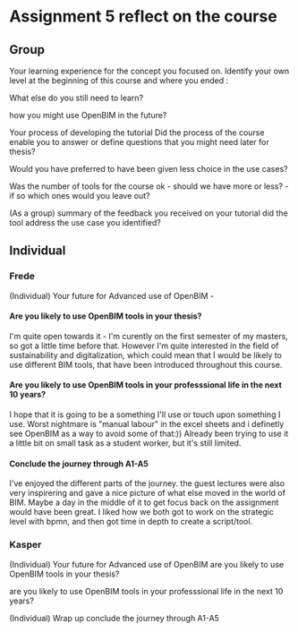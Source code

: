 # Assignment 5 reflect on the course


## Group

Your learning experience for the concept you focused on.
Identify your own level at the beginning of this course and where you ended :

What else do you still need to learn?

how you might use OpenBIM in the future?

Your process of developing the tutorial
Did the process of the course enable you to answer or define questions that you might need later for thesis?

Would you have preferred to have been given less choice in the use cases?

Was the number of tools for the course ok - should we have more or less? - if so which ones would you leave out?



(As a group) summary of the feedback you received on your tutorial
did the tool address the use case you identified?


## Individual

### Frede
(Individual) Your future for Advanced use of OpenBIM - 

#### Are you likely to use OpenBIM tools in your thesis?
I'm quite open towards it - I'm curently on the first semester of my masters, so got a little time before that. However I'm quite interested in the field of sustainability and digitalization, which could mean that I would be likely to use different BIM tools, that have been introduced throughout this course. 


#### Are you likely to use OpenBIM tools in your professsional life in the next 10 years?
I hope that it is going to be a something I'll use or touch upon something I use. Worst nightmare is "manual labour" in the excel sheets and i definetly see OpenBIM as a way to avoid some of that:)) Already been trying to use it a little bit on small task as a student worker, but it's still limited. 

#### Conclude the journey through A1-A5
I've enjoyed the different parts of the journey.
the guest lectures were also very inspirering and gave a nice picture of what else moved in the world of BIM. Maybe a day in the middle of it to get focus back on the assignment would have been great. I liked how we both got to work on the strategic level with bpmn, and then got time in depth to create a script/tool. 



### Kasper
(Individual) Your future for Advanced use of OpenBIM
are you likely to use OpenBIM tools in your thesis?

are you likely to use OpenBIM tools in your professsional life in the next 10 years?

(Individual) Wrap up
conclude the journey through A1-A5

